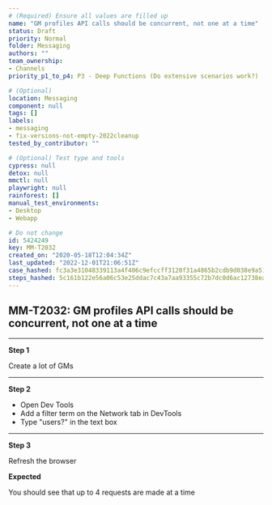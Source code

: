 ```yaml
---
# (Required) Ensure all values are filled up
name: "GM profiles API calls should be concurrent, not one at a time"
status: Draft
priority: Normal
folder: Messaging
authors: ""
team_ownership:
- Channels
priority_p1_to_p4: P3 - Deep Functions (Do extensive scenarios work?)

# (Optional)
location: Messaging
component: null
tags: []
labels:
- messaging
- fix-versions-not-empty-2022cleanup
tested_by_contributor: ""

# (Optional) Test type and tools
cypress: null
detox: null
mmctl: null
playwright: null
rainforest: []
manual_test_environments:
- Desktop
- Webapp

# Do not change
id: 5424249
key: MM-T2032
created_on: "2020-05-18T12:04:34Z"
last_updated: "2022-12-01T21:06:51Z"
case_hashed: fc3a3e31048339113a4f406c9efccff3120f31a4865b2cdb9d038e9a512e0d0afecd489a06a6c1aed2c53e3cf8f4898e
steps_hashed: 5c161b122e56a06c53e25ddac7c43a7aa93355c72b7dc0d6ac12738ea012994c9d757d2d6663b08531ead7f3ce8fb2ab
---
```


<!-- (Auto-generated) Based on frontmatter's "key" and "name" -->

## MM-T2032: GM profiles API calls should be concurrent, not one at a time

---

**Step 1**

Create a lot of GMs

---

**Step 2**

- Open Dev Tools
- Add a filter term on the Network tab in DevTools
- Type "users?" in the text box

---

**Step 3**

Refresh the browser

**Expected**

You should see that up to 4 requests are made at a time
